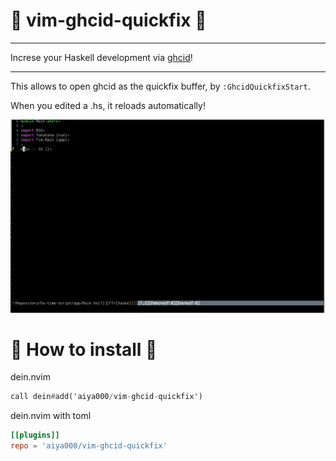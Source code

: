 # :gift: vim-ghcid-quickfix :gift:

- - -

Increse your Haskell development via [ghcid](https://github.com/ndmitchell/ghcid)!

- - -

This allows to open ghcid as the quickfix buffer, by `:GhcidQuickfixStart`.

When you edited a .hs, it reloads automatically!

![](./sample.gif)

# :dizzy: How to install :dizzy:

dein.nvim

```haskell
call dein#add('aiya000/vim-ghcid-quickfix')
```

dein.nvim with toml

```toml
[[plugins]]
repo = 'aiya000/vim-ghcid-quickfix'
```
